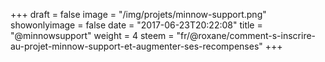 +++
draft = false
image = "/img/projets/minnow-support.png"
showonlyimage = false
date = "2017-06-23T20:22:08"
title = "@minnowsupport"
weight = 4
steem = "fr/@roxane/comment-s-inscrire-au-projet-minnow-support-et-augmenter-ses-recompenses"
+++

<!--more-->
